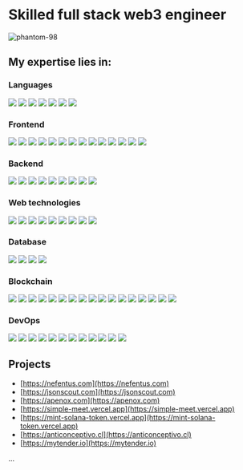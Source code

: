 # Skilled full stack web3 engineer

<p align="left"> <img src="https://komarev.com/ghpvc/?username=phantom-98&label=Profile%20views&color=0e75b6&style=flat" alt="phantom-98" /> </p>

## My expertise lies in:

### Languages


<img src="https://img.shields.io/badge/html5-E34F26?style=for-the-badge&logo=html5&logoColor=white"/>
<img src="https://img.shields.io/badge/css-1572B6?style=for-the-badge&logo=css3&logoColor=white"/>
<img src="https://img.shields.io/badge/javascript-F7DF1E?style=for-the-badge&logo=javascript&logoColor=white"/>
<img src="https://img.shields.io/badge/typescript-3178C6?style=for-the-badge&logo=typescript&logoColor=white"/>
<img src="https://img.shields.io/badge/java-347D7A?style=for-the-badge"/>
<img src="https://img.shields.io/badge/python-3776AB?style=for-the-badge&logo=python&logoColor=white"/>
<img src="https://img.shields.io/badge/php-777BB4?style=for-the-badge&logo=php&logoColor=white"/>

### Frontend
<img src="https://img.shields.io/badge/react-333?style=for-the-badge&logo=react&logoColor=61DAFB"/>
<img src="https://img.shields.io/badge/next.js-black?style=for-the-badge&logo=nextdotjs&logoColor=white"/>
<img src="https://img.shields.io/badge/vue-20232a?style=for-the-badge&logo=vuedotjs&logoColor=4FC08D"/>
<img src="https://img.shields.io/badge/nuxt.js-00DC82?style=for-the-badge&logo=nuxt&logoColor=white"/>
<img src="https://img.shields.io/badge/tailwind_css-06B6D4?style=for-the-badge&logo=tailwindcss&logoColor=white"/>
<img src="https://img.shields.io/badge/sass-cc6699?style=for-the-badge&logo=sass&logoColor=white"/>
<img src="https://img.shields.io/badge/styled_component-DB7093?style=for-the-badge&logo=styledcomponents&logoColor=white"/>
<img src="https://img.shields.io/badge/antd_design-0170FE?style=for-the-badge&logo=antdesign"/>
<img src="https://img.shields.io/badge/material_ui-007fff?style=for-the-badge&logo=mui&logoColor=white"/>
<img src="https://img.shields.io/badge/shadcn_ui-222?style=for-the-badge&logo=shadcnui&logoColor=white"/>
<img src="https://img.shields.io/badge/chakra_ui-319795?style=for-the-badge&logo=chakraui&logoColor=white"/>
<img src="https://img.shields.io/badge/saas_ui-8952E0?style=for-the-badge"/>
<img src="https://img.shields.io/badge/surveyjs-19B394?style=for-the-badge"/>
<img src="https://img.shields.io/badge/gsap-333?style=for-the-badge&logo=greensock&logoColor=88CE02"/>

### Backend

<img src="https://img.shields.io/badge/node.js-5FA04E?style=for-the-badge&logo=nodedotjs&logoColor=white"/>
<img src="https://img.shields.io/badge/express-black?style=for-the-badge&logo=express&logoColor=white"/>
<img src="https://img.shields.io/badge/nestjs-E0234E?style=for-the-badge&logo=nestjs&logoColor=white"/>
<img src="https://img.shields.io/badge/laravel-FF2D20?style=for-the-badge&logo=laravel&logoColor=white"/>
<img src="https://img.shields.io/badge/spring_boot-6DB33F?style=for-the-badge&logo=springboot&logoColor=white"/>
<img src="https://img.shields.io/badge/fastapi-009688?style=for-the-badge&logo=fastapi&logoColor=white"/>
<img src="https://img.shields.io/badge/flask-000?style=for-the-badge&logo=flask&logoColor=white"/>
<img src="https://img.shields.io/badge/strapi-4945FF?style=for-the-badge&logo=strapi&logoColor=white"/>
<img src="https://img.shields.io/badge/payload_cms-000?style=for-the-badge&logo=payloadcms&logoColor=white"/>

### Web technologies

<img src="https://img.shields.io/badge/seo-0288D1?style=for-the-badge"/>
<img src="https://img.shields.io/badge/rest-b11?style=for-the-badge"/>
<img src="https://img.shields.io/badge/graph_ql-E10098?style=for-the-badge&logo=graphql&logoColor=white"/>
<img src="https://img.shields.io/badge/jwt-333?style=for-the-badge"/>
<img src="https://img.shields.io/badge/supabase-3FCF8E?style=for-the-badge&logo=supabase&logoColor=white"/>
<img src="https://img.shields.io/badge/firebase-DD2C00?style=for-the-badge&logo=firebase&logoColor=white"/>
<img src="https://img.shields.io/badge/socket.io-010101?style=for-the-badge&logo=socketdotio&logoColor=white"/>
<img src="https://img.shields.io/badge/webrtc-333333?style=for-the-badge&logo=webrtc&logoColor=white"/>
<img src="https://img.shields.io/badge/peerjs-443?style=for-the-badge"/>

### Database

<img src="https://img.shields.io/badge/mysql-4479A1?style=for-the-badge&logo=mysql&logoColor=white"/>
<img src="https://img.shields.io/badge/postgresql-4169E1?style=for-the-badge&logo=postgresql&logoColor=white"/>
<img src="https://img.shields.io/badge/sqlite-003B57?style=for-the-badge&logo=sqlite&logoColor=white"/>
<img src="https://img.shields.io/badge/mongodb-47A248?style=for-the-badge&logo=mongodb&logoColor=white"/>

### Blockchain

<img src="https://img.shields.io/badge/ethereum-3C3C3D?style=for-the-badge&logo=ethereum&logoColor=white"/>
<img src="https://img.shields.io/badge/solana-9945FF?style=for-the-badge&logo=solana&logoColor=white"/>
<img src="https://img.shields.io/badge/solidity-363636?style=for-the-badge&logo=solidity&logoColor=white"/>
<img src="https://img.shields.io/badge/rust-black?style=for-the-badge&logo=rust&logoColor=white"/>
<img src="https://img.shields.io/badge/anchor-0E7BD8?style=for-the-badge"/>
<img src="https://img.shields.io/badge/web3.js-F16822?style=for-the-badge&logo=web3dotjs&logoColor=white"/>
<img src="https://img.shields.io/badge/ethers.js-2535A0?style=for-the-badge&logo=ethers&logoColor=white"/>
<img src="https://img.shields.io/badge/solana/web3.js-333?style=for-the-badge"/>
<img src="https://img.shields.io/badge/web3j-FFC317?style=for-the-badge"/>
<img src="https://img.shields.io/badge/bitcoinj-0F7964?style=for-the-badge"/>
<img src="https://img.shields.io/badge/thirdweb-F213A4?style=for-the-badge&logo=thirdweb&logoColor=white"/>
<img src="https://img.shields.io/badge/rainbow-656AED?style=for-the-badge"/>
<img src="https://img.shields.io/badge/infura-FF5833?style=for-the-badge"/>
<img src="https://img.shields.io/badge/quicknode-009FD1?style=for-the-badge"/>
<img src="https://img.shields.io/badge/helius-E84326?style=for-the-badge"/>
<img src="https://img.shields.io/badge/radium-6949FE?style=for-the-badge"/>
<img src="https://img.shields.io/badge/swing-22BA79?style=for-the-badge"/>

### DevOps

<img src="https://img.shields.io/badge/amazon_ec2-FF9900?style=for-the-badge&logo=amazonec2&logoColor=white"/>
<img src="https://img.shields.io/badge/aws_lambda-FF9900?style=for-the-badge&logo=awslambda&logoColor=white"/>
<img src="https://img.shields.io/badge/aws_amplify-FF9900?style=for-the-badge&logo=awsamplify&logoColor=white"/>
<img src="https://img.shields.io/badge/amazon_s3-569A31?style=for-the-badge&logo=amazons3&logoColor=white"/>
<img src="https://img.shields.io/badge/digitalocean-0080FF?style=for-the-badge&logo=digitalocean&logoColor=white"/>
<img src="https://img.shields.io/badge/vercel-black?style=for-the-badge&logo=vercel&logoColor=white"/>
<img src="https://img.shields.io/badge/cloudflare-F38020?style=for-the-badge&logo=cloudflare&logoColor=white"/>
<img src="https://img.shields.io/badge/plesk-52BBE6?style=for-the-badge&logo=plesk&logoColor=white"/>
<img src="https://img.shields.io/badge/nginx-009639?style=for-the-badge&logo=nginx&logoColor=white"/>
<img src="https://img.shields.io/badge/github_actions-2088FF?style=for-the-badge&logo=githubactions&logoColor=white"/>
<img src="https://img.shields.io/badge/git-F05032?style=for-the-badge&logo=git&logoColor=white"/>
<img src="https://img.shields.io/badge/docker-2496ED?style=for-the-badge&logo=docker&logoColor=white"/>

## Projects

- [https://nefentus.com](https://nefentus.com)
- [https://jsonscout.com](https://jsonscout.com)
- [https://apenox.com](https://apenox.com)
- [https://simple-meet.vercel.app](https://simple-meet.vercel.app)
- [https://mint-solana-token.vercel.app](https://mint-solana-token.vercel.app)
- [https://anticonceptivo.cl](https://anticonceptivo.cl)
- [https://mytender.io](https://mytender.io)

...